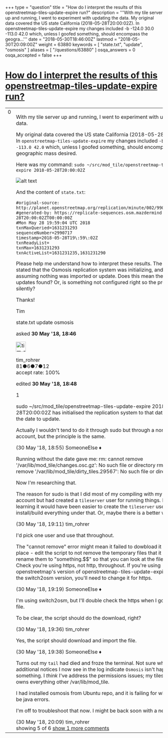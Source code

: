 +++
type = "question"
title = "How do I interpret the results of this openstreetmap-tiles-update-expire run?"
description = '''With my tile server up and running, I went to experiment with updating the data.  My original data covered the US state California (2018-05-28T20:00:02Z). In openstreetmap-tiles-update-expire my changes included -b -124.0 30.0 -113.0 42.0 which, unless I goofed something, should encompass the geogra...'''
date = "2018-05-30T18:46:00Z"
lastmod = "2018-05-30T20:09:00Z"
weight = 63880
keywords = [ "state.txt", "update", "osmosis" ]
aliases = [ "/questions/63880" ]
osqa_answers = 0
osqa_accepted = false
+++

<div class="headNormal">

# [How do I interpret the results of this openstreetmap-tiles-update-expire run?](/questions/63880/how-do-i-interpret-the-results-of-this-openstreetmap-tiles-update-expire-run)

</div>

<div id="main-body">

<div id="askform">

<table id="question-table" style="width:100%;">
<colgroup>
<col style="width: 50%" />
<col style="width: 50%" />
</colgroup>
<tbody>
<tr>
<td style="width: 30px; vertical-align: top"><div class="vote-buttons">
<span id="post-63880-upvote" class="ajax-command post-vote up" rel="nofollow" title="I like this post (click again to cancel)"> </span>
<div id="post-63880-score" class="post-score" title="current number of votes">
0
</div>
<span id="post-63880-downvote" class="ajax-command post-vote down" rel="nofollow" title="I dont like this post (click again to cancel)"> </span> <span id="favorite-mark" class="ajax-command favorite-mark" rel="nofollow" title="mark/unmark this question as favorite (click again to cancel)"> </span>
<div id="favorite-count" class="favorite-count">
&#10;</div>
</div></td>
<td><div id="item-right">
<div class="question-body">
<p>With my tile server up and running, I went to experiment with updating the data.</p>
<p>My original data covered the US state California (2018-05-28T20:00:02Z). In <code>openstreetmap-tiles-update-expire</code> my changes included <code>-b -124.0 30.0 -113.0 42.0</code> which, unless I goofed something, should encompass the geographic mass desired.</p>
<p>Here was my command: <code>sudo ~/src/mod_tile/openstreetmap-tiles-update-expire 2018-05-28T20:00:02Z</code></p>
<p><img src="https://help.openstreetmap.org/upfiles/OSM_Update_Results_9AUnsuP.png" alt="alt text" /></p>
<p>And the content of <code>state.txt</code>:</p>
<pre><code>#original-source: http://planet.openstreetmap.org/replication/minute/002/990/717.state.txt
#generated-by: https://replicate-sequences.osm.mazdermind.de/?2018-05-28T20:00:02ZT00:00:00Z
#Mon May 28 19:59:04 UTC 2018
txnMaxQueried=1631231293
sequenceNumber=2990717
timestamp=2018-05-28T19\:59\:02Z
txnReadyList=
txnMax=1631231293
txnActiveList=1631231235,1631231290</code></pre>
<p>Please help me understand how to interpret these results. The <code>run.log</code> only stated that the Osmosis replication system was initializing, and so I'm assuming nothing was imported or update. Does this mean there were no updates found? Or, is something not configured right so the process failed silently?</p>
<p>Thanks!</p>
<p>Tim</p>
</div>
<div id="question-tags" class="tags-container tags">
<span class="post-tag tag-link-state.txt" rel="tag" title="see questions tagged &#39;state.txt&#39;">state.txt</span> <span class="post-tag tag-link-update" rel="tag" title="see questions tagged &#39;update&#39;">update</span> <span class="post-tag tag-link-osmosis" rel="tag" title="see questions tagged &#39;osmosis&#39;">osmosis</span>
</div>
<div id="question-controls" class="post-controls">
&#10;</div>
<div class="post-update-info-container">
<div class="post-update-info post-update-info-user">
<p>asked <strong>30 May '18, 18:46</strong></p>
<img src="https://secure.gravatar.com/avatar/9d2fa479c7f7984fd8fd435b2badbc4d?s=32&amp;d=identicon&amp;r=g" class="gravatar" width="32" height="32" alt="tim_rohrer&#39;s gravatar image" />
<p><span>tim_rohrer</span><br />
<span class="score" title="81 reputation points">81</span><span title="6 badges"><span class="badge1">●</span><span class="badgecount">6</span></span><span title="7 badges"><span class="silver">●</span><span class="badgecount">7</span></span><span title="12 badges"><span class="bronze">●</span><span class="badgecount">12</span></span><br />
<span class="accept_rate" title="Rate of the user&#39;s accepted answers">accept rate:</span> <span title="tim_rohrer has one accepted answer">100%</span></p>
</img>
</div>
<div class="post-update-info post-update-info-edited">
<p><span> edited <strong>30 May '18, 18:48</strong> </span></p>
</div>
</div>
<div id="comments-container-63880" class="comments-container">
<span id="63881"></span>
<div id="comment-63881" class="comment">
<div id="post-63881-score" class="comment-score">
1
</div>
<div class="comment-text">
<p>sudo ~/src/mod_tile/openstreetmap-tiles-update-expire 2018-05-28T20:00:02Z has initialised the replication system to that date; run it without the date to update.</p>
<p>Actually I wouldn't tend to do it through sudo but through a normal user account, but the principle is the same.</p>
</div>
<div id="comment-63881-info" class="comment-info">
<span class="comment-age">(30 May '18, 18:55)</span> <span class="comment-user userinfo">SomeoneElse ♦</span>
</div>
</div>
<span id="63882"></span>
<div id="comment-63882" class="comment">
<div id="post-63882-score" class="comment-score">
&#10;</div>
<div class="comment-text">
<p>Running without the date gave me: rm: cannot remove '/var/lib/mod_tile/changes.osc.gz': No such file or directory rm: cannot remove '/var/lib/mod_tile/dirty_tiles.29567': No such file or directory</p>
<p>Now I'm researching that.</p>
<p>The reason for sudo is that I did most of my compiling with my regular account but had created a <code>tileserver</code> user for running things. I'm now learning it would have been easier to create the <code>tileserver</code> user first, then install/build everything under that. Or, maybe there is a better way?</p>
</div>
<div id="comment-63882-info" class="comment-info">
<span class="comment-age">(30 May '18, 19:11)</span> <span class="comment-user userinfo">tim_rohrer</span>
</div>
</div>
<span id="63884"></span>
<div id="comment-63884" class="comment">
<div id="post-63884-score" class="comment-score">
&#10;</div>
<div class="comment-text">
<p>I'd pick one user and use that throughout.</p>
<p>The "cannot remove" error might mean it failed to dowbload it in the first place - edit the script to not remove the temporary files that it creates (or rename them to "something.$$" so that you can look at the files afterwards). Check you're using https, not http, throughout. If you're using openstreetmap's version of openstreetmap-tiles-update-expire rather than the switch2osm version, you'll need to change it for https.</p>
</div>
<div id="comment-63884-info" class="comment-info">
<span class="comment-age">(30 May '18, 19:19)</span> <span class="comment-user userinfo">SomeoneElse ♦</span>
</div>
</div>
<span id="63885"></span>
<div id="comment-63885" class="comment">
<div id="post-63885-score" class="comment-score">
&#10;</div>
<div class="comment-text">
<p>I'm using switch2osm, but I'll double check the https when I go through the file.</p>
<p>To be clear, the script should do the download, right?</p>
</div>
<div id="comment-63885-info" class="comment-info">
<span class="comment-age">(30 May '18, 19:36)</span> <span class="comment-user userinfo">tim_rohrer</span>
</div>
</div>
<span id="63886"></span>
<div id="comment-63886" class="comment">
<div id="post-63886-score" class="comment-score">
&#10;</div>
<div class="comment-text">
<p>Yes, the script should download and import the file.</p>
</div>
<div id="comment-63886-info" class="comment-info">
<span class="comment-age">(30 May '18, 19:38)</span> <span class="comment-user userinfo">SomeoneElse ♦</span>
</div>
</div>
<span id="63889"></span>
<div id="comment-63889" class="comment not_top_scorer">
<div id="post-63889-score" class="comment-score">
&#10;</div>
<div class="comment-text">
<p>Turns out my <code>tail</code> had died and froze the terminal. Not sure why but the additional notices I now see in the log indicate <code>Osmosis</code> isn't happy about something. I <em>think</em> I've address the permissions issues; my tileserver account owns everything other /var/lib/mod_tile.</p>
<p>I had installed osmosis from Ubuntu repo, and it is failing for what appear to be java errors.</p>
<p>I'm off to troubleshoot that now. I might be back soon with a new post :-)</p>
</div>
<div id="comment-63889-info" class="comment-info">
<span class="comment-age">(30 May '18, 20:09)</span> <span class="comment-user userinfo">tim_rohrer</span>
</div>
</div>
</div>
<div id="comment-tools-63880" class="comment-tools">
<span class="comments-showing"> showing 5 of 6 </span> <a href="#" class="show-all-comments-link">show 1 more comments</a>
</div>
<div class="clear">
&#10;</div>
<div id="comment-63880-form-container" class="comment-form-container">
&#10;</div>
<div class="clear">
&#10;</div>
</div></td>
</tr>
</tbody>
</table>

</div>

</div>

